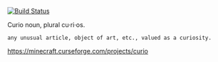 [![Build Status](https://travis-ci.org/dennisblokland/Curio.svg?branch=master)](https://travis-ci.org/dennisblokland/Curio) 

Curio
noun, plural cu·ri·os.

    any unusual article, object of art, etc., valued as a curiosity. 
    
    
https://minecraft.curseforge.com/projects/curio    
